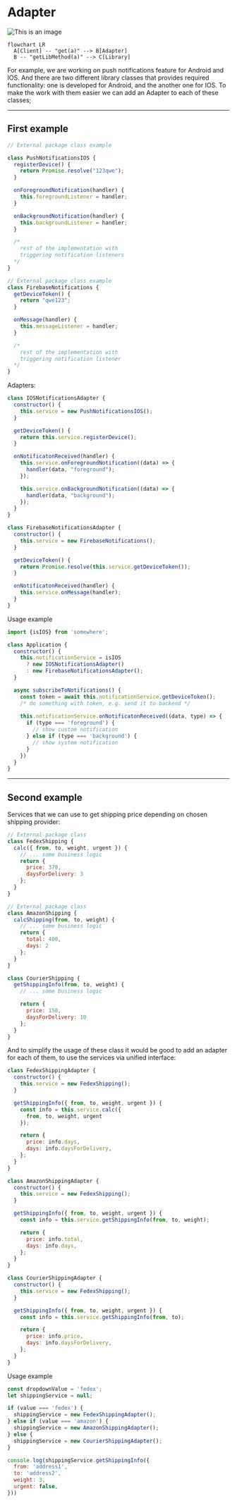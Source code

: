 # Adapter

![This is an image](/assets/adapter.jpg)

```mermaid
flowchart LR
  A[Client] -- "get(a)" --> B[Adapter]
  B -- "getLibMethod(a)" --> C[Library]
```

For example, we are working on push notifications feature for Android and IOS. And there are two different library classes that provides required functionality: one is developed for Android, and the another one for IOS.
To make the work with them easier we can add an Adapter to each of these classes;

---
## First example
```js
// External package class example

class PushNotificationsIOS {
  registerDevice() {
    return Promise.resolve("123qwe");
  }

  onForegroundNotification(handler) {
    this.foregroundListener = handler;
  }

  onBackgroundNotification(handler) {
    this.backgroundListener = handler;
  }

  /*
    rest of the implementation with 
    triggering notification listeners
  */
}

// External package class example
class FirebaseNotifications {
  getDeviceToken() {
    return "qwe123";
  }

  onMessage(handler) {
    this.messageListener = handler;
  }

  /*
    rest of the implementation with 
    triggering notification listener
  */
}
```
Adapters:
```js
class IOSNotificationsAdapter {
  constructor() {
    this.service = new PushNotificationsIOS();
  }

  getDeviceToken() {
    return this.service.registerDevice();
  }

  onNotificatonReceived(handler) {
    this.service.onForegroundNotification((data) => {
      handler(data, "foreground");
    });

    this.service.onBackgroundNotification((data) => {
      handler(data, "background");
    });
  }
}

class FirebaseNotificationsAdapter {
  constructor() {
    this.service = new FirebaseNotifications();
  }

  getDeviceToken() {
    return Promise.resolve(this.service.getDeviceToken());
  }

  onNotificatonReceived(handler) {
    this.service.onMessage(handler);
  }
}
```
Usage example
```js
import {isIOS} from 'somewhere';

class Application {
  constructor() {
    this.notificationService = isIOS
      ? new IOSNotificationsAdapter()
      : new FirebaseNotificationsAdapter();
  }

  async subscribeToNotifications() {
    const token = await this.notificationService.getDeviceToken();
    /* do something with token, e.g. send it to backend */
    
    this.notificationService.onNotificatonReceived((data, type) => {
      if (type === 'foreground') {
        // show custom notification
      } else if (type === 'background') {
        // show system notification
      }
    })
  }
}
```
---
## Second example
Services that we can use to get shipping price depending on chosen shipping provider:
```js
// External package class
class FedexShipping {
  calc({ from, to, weight, urgent }) {
    // ... some business logic
    return {
      price: 370,
      daysForDelivery: 3
    };
  }
}

// External package class
class AmazonShipping {
  calcShipping(from, to, weight) {
    // ... some business logic
    return {
      total: 400,
      days: 2
    };
  }
}

class CourierShipping {
  getShippingInfo(from, to, weight) {
    // ... some business logic

    return {
      price: 150,
      daysForDelivery: 10
    };
  }
}
```

And to simplify the usage of these class it would be good to add an adapter for each of them, to use the services via unified interface:

```js
class FedexShippingAdapter {
  constructor() {
    this.service = new FedexShipping();
  }

  getShippingInfo({ from, to, weight, urgent }) {
    const info = this.service.calc({
      from, to, weight, urgent
    });

    return {
      price: info.days,
      days: info.daysForDelivery,
    };
  }
}

class AmazonShippingAdapter {
  constructor() {
    this.service = new FedexShipping();
  }

  getShippingInfo({ from, to, weight, urgent }) {
    const info = this.service.getShippingInfo(from, to, weight);

    return {
      price: info.total,
      days: info.days,
    };
  }
}

class CourierShippingAdapter {
  constructor() {
    this.service = new FedexShipping();
  }

  getShippingInfo({ from, to, weight, urgent }) {
    const info = this.service.getShippingInfo(from, to);

    return {
      price: info.price,
      days: info.daysForDelivery,
    };
  }
}
```
Usage example
```js
const dropdownValue = 'fedex';
let shippingService = null;

if (value === 'fedex') {
  shippingService = new FedexShippingAdapter();
} else if (value === 'amazon') {
  shippingService = new AmazonShippingAdapter();
} else {
  shippingService = new CourierShippingAdapter();
}

console.log(shippingService.getShippingInfo({
  from: 'address1',
  to: 'address2',
  weight: 3,
  urgent: false,
}))

```